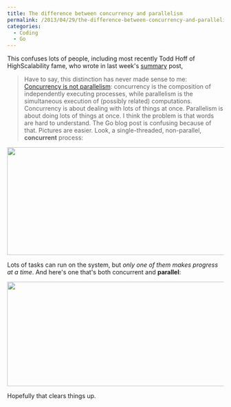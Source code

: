 ```yaml
---
title: The difference between concurrency and parallelism
permalink: /2013/04/29/the-difference-between-concurrency-and-parallelism/
categories:
  - Coding
  - Go
---
```

This confuses lots of people, including most recently Todd Hoff of HighScalability fame, who wrote in last week's [summary][1] post,

> Have to say, this distinction has never made sense to me: [Concurrency is not parallelism][2]: concurrency is the composition of independently executing processes, while parallelism is the simultaneous execution of (possibly related) computations. Concurrency is about dealing with lots of things at once. Parallelism is about doing lots of things at once.
I think the problem is that words are hard to understand. The Go blog post is confusing because of that. Pictures are easier. Look, a single-threaded, non-parallel, **concurrent** process:

[<img src="http://www.xaprb.com/blog/wp-content/uploads/2013/04/Screen-Shot-2013-04-29-at-9.26.56-AM.png" width="715" height="251" class="aligncenter size-full wp-image-3155" />][3]

Lots of tasks can run on the system, but *only one of them makes progress at a time*. And here's one that's both concurrent and **parallel**:

[<img src="http://www.xaprb.com/blog/wp-content/uploads/2013/04/Screen-Shot-2013-04-29-at-9.28.05-AM.png" width="716" height="243" class="aligncenter size-full wp-image-3156" />][4]

Hopefully that clears things up.

 [1]: http://highscalability.com/blog/2013/4/26/stuff-the-internet-says-on-scalability-for-april-26-2013.html
 [2]: http://blog.golang.org/2013/01/concurrency-is-not-parallelism.html
 [3]: http://www.xaprb.com/blog/wp-content/uploads/2013/04/Screen-Shot-2013-04-29-at-9.26.56-AM.png
 [4]: http://www.xaprb.com/blog/wp-content/uploads/2013/04/Screen-Shot-2013-04-29-at-9.28.05-AM.png
